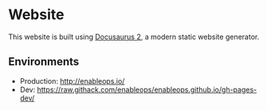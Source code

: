 # Website

This website is built using [Docusaurus 2](https://docusaurus.io/), a modern static website generator.

## Environments

* Production: http://enableops.io/
* Dev: https://raw.githack.com/enableops/enableops.github.io/gh-pages-dev/
